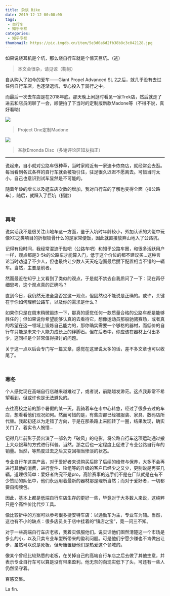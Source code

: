 ```yaml
---
title: 杂谈 Bike
date: 2019-12-12 00:00:00
tags: 
 - 自行车
 - 知乎专栏
categories:
 - 知乎专栏
thumbnail: https://pic.imgdb.cn/item/5e3d0a6d2fb38b8c3c042128.jpg
---
```


如果说烧耳机是个坑，那么烧自行车就是个惊天巨坑。（逃）

<!--more-->

>本文会很杂，请见谅（鞠躬）

自从购入了如今的爱车——Giant Propel Advanced SL 2之后，就几乎没有去过任何自行车店，也逐渐退坑，专心投入于骑行之中。

而最后一次去车店是在2018年底。那天晚上闲逛时看见一家Trek店，然后就走了进去和店员闲聊了一会，顺便拍了下当时的定制版新款Madone等（不得不说，真好看呐）

![](https://pic.imgdb.cn/item/5e3d0a7e2fb38b8c3c042301.jpg)

> Project One定制Madone

![](https://pic.imgdb.cn/item/5e3d0a7e2fb38b8c3c042303.jpg)

> 某款Emonda Disc（多谢评论区知友指正）

___

说起来，自小就对公路车很种草，当时家附近有一家迪卡侬商店，就经常会去逛。每当看到各式各样的自行车就会被吸引住，驻足很久迟迟不愿离去。可惜当时太小，自己也意识到试车显然是不可能的。

随着年龄的增长以及逛车店次数的增加，我对自行车的了解也变得全面（指公路车），随后，就踩入了巨坑（捂脸）

</br>

### 再考

说实话我不是很关注山地车这一方面，鉴于入坑时年龄较小，外加认识的大佬中玩像XC之类项目的折根锁骨什么的是家常便饭，因此就直接放弃山地入了公路坑。

记得有段时间，我经常混迹于贴吧（公路车吧）和知乎公路车圈，和很多活跃用户一样，观点都是3-5k的公路车才能算入门，低于这个价位的都不建议买…这种言论当时劝退了不少人，但也最终让少数人天天吃泡面最后攒下配置相当不错的一辆车。当然，主要是前者。

然而最近在知乎上又看到了类似的观点，于是就不禁去自我质问了一下：现在再仔细思考，这个观点真的正确吗？

直到今日，我仍然无法全盘否定这一观点，但固然也不能说是正确的。或许，关键在于你如何理解公路车，以及你的需求是什么？

如果你只是在周末稍微锻炼一下，那真的感觉任何一款质量合格的公路车都是能够胜任的；但如果说你希望能够认真的去看待它，想像运动员那般驰骋赛场，或者真的希望在这一领域上锻炼自己能力的，那你确实需要一个够格的器材，而低价的自行车只能是未来个人能力成长上的绊脚石。但在后者中，你应该在器材上付出多少，这同样是个非常值得探讨的问题。

关于这一点以后会专门写一篇文章，感觉在这里说太多的话，差不多文章也可以收尾了。

</br>

### 寒冬

个人感觉现在高端自行店越来越难过了，或者说，前路越发渺茫。这点我非常不希望看到，但或许也是无法避免的。

去往高校之前的那个暑假的某一天，我骑着车在市中心转悠，经过了很多去过的车店，想看看他们现况如何。然而可惜的是，有些店都已经被服装、家具、数码店所代替。我起初还以为走错了方向，于是在那条路上来回转了一圈，结果发现，确实关门了。着实令人惋惜…

记得几年前彭于晏出演了一部名为「破风」的电影，将公路自行车这项运动通过搬上大众银幕的方式进行科普。当然，那之后也一定程度上促进了专业公路自行车的销量。当然，等热度过去之后又变回相当惨淡的状态。

专业自行车这类产品，对于爱好者来说购买后除了后续的维修与保养，大多不会再进行其他的消费，进行套件、轮组等的升级的客户已经少之又少，更别说是再买几辆。道理很简单：爱好者终究不是pro，高阶赛事的选手们不是在厂队就是在有不少赞助的队伍中，他们永远用着最新的器材那是理所当然；而对于爱好者，一切都要自掏腰包。

因此，基本上都是低端自行车店生存的更好一些，毕竟对于大多数人来说，这纯粹只是个高性价比代步工具。

像比较折中的方案可以参考很多捷安特车店：以通勤车为主，专业车为辅。当然，这也有不小的缺点：很多店员关于店中挂着的“镇店之宝”，竟一问三不知。

对于一些高端自行车店老板，我着实佩服他们。说实话他们固然清楚这一个市场是多么的小，以及只卖专业车型所带来的盈利问题。可是他们宁愿少赚也不肯做出让步，虽然可以说是死板，但毋庸置疑他们是热爱这个领域的。

像某个曾经比较熟悉的老板，在关掉自己的高端自行车店之后去做了其他生意，并表示专业自行车可以算是没有带来盈利。他无奈的向现实低下了头，可还有一些人仍然坚守着。

百感交集。

La fin.
